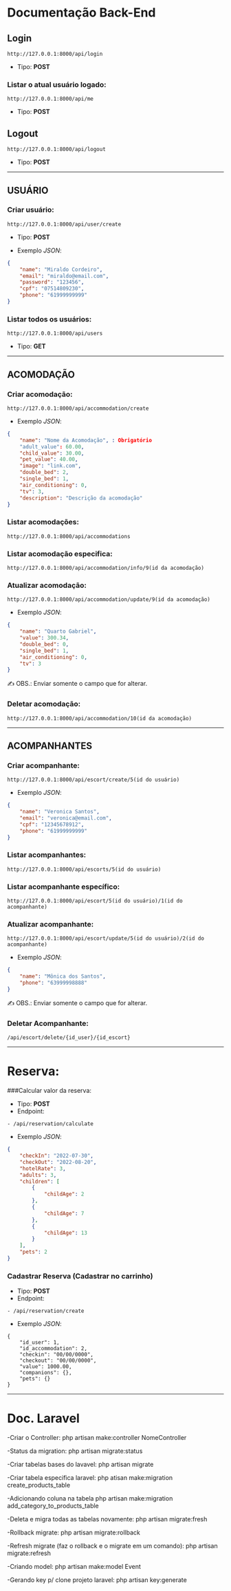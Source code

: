 # Documentação Back-End

## Login
    http://127.0.0.1:8000/api/login
- Tipo: **POST**

### Listar o atual usuário logado:
    http://127.0.0.1:8000/api/me
- Tipo: **POST**

## Logout
    http://127.0.0.1:8000/api/logout
- Tipo: **POST**

---

## USUÁRIO
### Criar usuário:
    http://127.0.0.1:8000/api/user/create
- Tipo: **POST**


- Exemplo *JSON*:
``` json
{
    "name": "Miraldo Cordeiro",
    "email": "miraldo@email.com",
    "password": "123456",
    "cpf": "07514809230",
    "phone": "61999999999"
}
```

### Listar todos os usuários:
    http://127.0.0.1:8000/api/users
- Tipo: **GET**

---

## ACOMODAÇÃO
### Criar acomodação:
    http://127.0.0.1:8000/api/accommodation/create

- Exemplo *JSON*:
``` json
{
	"name": "Nome da Acomodação", : Obrigatório
	"adult_value": 60.00,
	"child_value": 30.00,
	"pet_value": 40.00,
	"image": "link.com",
	"double_bed": 2,
	"single_bed": 1,
	"air_conditioning": 0,
	"tv": 3,
	"description": "Descrição da acomodação"
}
```

### Listar acomodações:
    http://127.0.0.1:8000/api/accommodations

### Listar acomodação especifica:
    http://127.0.0.1:8000/api/accommodation/info/9(id da acomodação)

### Atualizar acomodação:
    http://127.0.0.1:8000/api/accommodation/update/9(id da acomodação)

- Exemplo *JSON*:
``` json
{
    "name": "Quarto Gabriel",
    "value": 300.34,
    "double_bed": 0,
    "single_bed": 1,
    "air_conditioning": 0,
    "tv": 3
}
```

✍ OBS.: Enviar somente o campo que for alterar.

### Deletar acomodação:
    http://127.0.0.1:8000/api/accommodation/10(id da acomodação)

---

## ACOMPANHANTES
### Criar acompanhante:
    http://127.0.0.1:8000/api/escort/create/5(id do usuário)

- Exemplo *JSON*:
``` json
{
    "name": "Veronica Santos",
    "email": "veronica@email.com",
    "cpf": "12345678912",
    "phone": "61999999999"
}
```

### Listar acompanhantes:
    http://127.0.0.1:8000/api/escorts/5(id do usuário)

### Listar acompanhante específico:
    http://127.0.0.1:8000/api/escort/5(id do usuário)/1(id do acompanhante)

### Atualizar acompanhante:
    http://127.0.0.1:8000/api/escort/update/5(id do usuário)/2(id do acompanhante)

- Exemplo *JSON*:
``` json
{
    "name": "Mônica dos Santos",
    "phone": "63999998888"
}
```

✍ OBS.: Enviar somente o campo que for alterar.

### Deletar Acompanhante:
    /api/escort/delete/{id_user}/{id_escort}

---

# Reserva:

###Calcular valor da reserva:
- Tipo: **POST**
- Endpoint:
```
- /api/reservation/calculate
```
- Exemplo *JSON*:
``` json
{
    "checkIn": "2022-07-30",
    "checkOut": "2022-08-20",
    "hotelRate": 3,
    "adults": 3,
    "children": [ 
        {
            "childAge": 2
        },
        {
            "childAge": 7
        },
        {
            "childAge": 13
        }
    ],
    "pets": 2
}
```

### Cadastrar Reserva (Cadastrar no carrinho)
- Tipo: **POST**
- Endpoint:
```
- /api/reservation/create
```
- Exemplo *JSON*:

```
{
    "id_user": 1,
    "id_accommodation": 2,
    "checkin": "00/00/0000",
    "checkout": "00/00/0000",
    "value": 1000.00,
    "companions": {},
    "pets": {}
}
```
---

# Doc. Laravel

-Criar o Controller:
php artisan make:controller NomeController

-Status da migration:
php artisan migrate:status

-Criar tabelas bases do lavavel:
php artisan migrate

-Criar tabela especifica laravel:
php atisan make:migration create_products_table

-Adicionando coluna na tabela
php artisan make:migration add_category_to_products_table

-Deleta e migra todas as tabelas novamente:
php artisan migrate:fresh

-Rollback migrate:
php artisan migrate:rollback

-Refresh migrate (faz o rollback e o migrate em um comando):
php artisan migrate:refresh

-Criando model:
php artisan make:model Event

-Gerando key p/ clone projeto laravel:
php artisan key:generate
